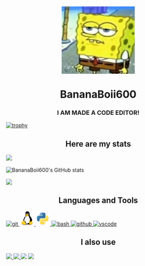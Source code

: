 <p align="center"
   ![image](https://user-images.githubusercontent.com/98301106/161388819-43b6b6ba-ba20-458d-9736-6d8a6132f98f.png)
</p>

<p align="center">
  <img align="center" width="200" src="5iuora.png"/>
  <h1 align="center">BananaBoii600</h1>
  <h3 align="center">I AM MADE A CODE EDITOR!</h3>
</p>

[![trophy](https://github-profile-trophy.vercel.app/?username=BananaBoii600)](https://github.com/BananaBoii600/github-profile-trophy)

<p align="center">
    <h2 align="center">Here are my stats</h3>
</p>

![](https://komarev.com/ghpvc/?username=BananaBoii600)

![BananaBoii600's GitHub stats](https://github-readme-stats.vercel.app/api?username=BananaBoii600)


<a>
  <img align="center" src="https://github-readme-stats.vercel.app/api/top-langs/?username=BananaBoii600&langs_count=8&layout=compact" />
</a>


<h2 align="center">Languages and Tools</h2>
<p align="left">
</a> 
<a href="https://git-scm.com/" target="_blank">
  <img src="https://www.vectorlogo.zone/logos/git-scm/git-scm-icon.svg" alt="git" width="40" height="40"/> 
</a> 
<a href="https://www.linux.org/" target="_blank"> 
  <img src="https://raw.githubusercontent.com/devicons/devicon/master/icons/linux/linux-original.svg" alt="linux" width="40" height="40"/> 
</a> 
<a href="https://www.python.org" target="_blank"> 
  <img src="https://raw.githubusercontent.com/devicons/devicon/master/icons/python/python-original.svg" alt="python" width="40" height="40"/> 
  
<a href="https://www.gnu.org/software/bash/">
  <img src="https://cdn.jsdelivr.net/gh/devicons/devicon/icons/bash/bash-original.svg" alt="bash" width=40 height=40 />
  </a>
    
<a href="https://github.com">
  <img src="https://cdn.jsdelivr.net/gh/devicons/devicon/icons/github/github-original.svg" alt="github" width=40 height=40 />
  <a>
     
 <a href="https://code.visualstudio.com/">
   <img src="https://cdn.jsdelivr.net/gh/devicons/devicon/icons/vscode/vscode-original.svg" alt="vscode" width=40 height=40 />
  <a>


<h2 align="center">I also use</h2>
<a href="https://account.xbox.com/en-in/Profile?xr=mebarnav&rtc=1" target="_blank"> <img src="https://img.shields.io/badge/Xbox-107C10?style=for-the-badge&logo=xbox&logoColor=white" />
<a href="https://discord.gg/8KuDFGxaMq" target="_blank"> <img src="https://img.shields.io/badge/Discord-5865F2?style=for-the-badge&logo=discord&logoColor=white" />
<a target="_blank"> <img src="https://img.shields.io/badge/Epic%20Games-313131?style=for-the-badge&logo=Epic%20Games&logoColor=white" />
<a href="https://steamcommunity.com/profiles/76561199106399127/" target="_blank"> <img src="https://img.shields.io/badge/Steam-000000?style=for-the-badge&logo=steam&logoColor=white" />
